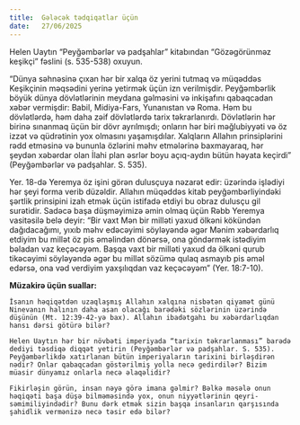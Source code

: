 ```yaml
---
title:  Gələcək tədqiqatlar üçün
date:   27/06/2025
---
```


Helen Uaytın “Peyğəmbərlər və padşahlar” kitabından “Gözəgörünməz keşikçi” fəslini (s. 535-538) oxuyun.

“Dünya səhnəsinə çıxan hər bir xalqa öz yerini tutmaq və müqəddəs Keşikçinin məqsədini yerinə yetirmək üçün izn verilmişdir. Peyğəmbərlik böyük dünya dövlətlərinin meydana gəlməsini və inkişafını qabaqcadan xəbər vermişdir: Babil, Midiya-Fars, Yunanıstan və Roma. Həm bu dövlətlərdə, həm daha zəif dövlətlərdə tarix təkrarlanırdı. Dövlətlərin hər birinə sınanmaq üçün bir dövr ayrılmışdı; onların hər biri məğlubiyyəti və öz izzət və qüdrətinin yox olmasını yaşamışdılar. Xalqların Allahın prinsiplərini rədd etməsinə və bununla özlərini məhv etmələrinə baxmayaraq, hər şeydən xəbərdar olan İlahi plan əsrlər boyu açıq-aydın bütün həyata keçirdi” (Peyğəmbərlər və padşahlar. S. 535).

Yer. 18-də Yeremya öz işini görən dulusçuya nəzarət edir: üzərində işlədiyi hər şeyi forma verib düzəldir. Allahın müqəddəs kitab peyğəmbərliyindəki şərtlik prinsipini izah etmək üçün istifadə etdiyi bu obraz dulusçu gil surətidir. Sadəcə başa düşməyimizə əmin olmaq üçün Rəbb Yeremya vasitəsilə belə deyir: “Bir vaxt Mən bir milləti yaxud ölkəni kökündən dağıdacağımı, yıxıb məhv edəcəyimi söyləyəndə əgər Mənim xəbərdarlıq etdiyim bu millət öz pis əməlindən dönərsə, ona göndərmək istədiyim bəladan vaz keçəcəyəm. Başqa vaxt bir milləti yaxud da ölkəni qurub tikəcəyimi söyləyəndə əgər bu millət sözümə qulaq asmayıb pis əməl edərsə, ona vəd verdiyim yaxşılıqdan vaz keçəcəyəm” (Yer. 18:7-10).

**Müzakirə üçün suallar:**

`İsanın həqiqətdən uzaqlaşmış Allahın xalqına nisbətən qiyamət günü Ninevanın halının daha asan olacağı barədəki sözlərinin üzərində düşünün (Mt. 12:39-42-yə bax). Allahın ibadətgahı bu xəbərdarlıqdan hansı dərsi götürə bilər?`

`Helen Uaytın hər bir növbəti imperiyada “tarixin təkrarlanması” barədə dediyi təsdiqə diqqət yetirin (Peyğəmbərlər və padşahlar. S. 535). Peyğəmbərlikdə xatırlanan bütün imperiyaların tarixini birləşdirən nədir? Onlar qabaqcadan göstərilmiş yolla necə gedirdilər? Bizim müasir dünyamız onlarla necə əlaqəlidir?`

`Fikirləşin görün, insan nəyə görə imana gəlmir? Bəlkə məsələ onun həqiqəti başa düşə bilməməsində yox, onun niyyətlərinin qeyri-səmimiliyindədir? Bunu dərk etmək sizin başqa insanların qarşısında şahidlik vermənizə necə təsir edə bilər?`
